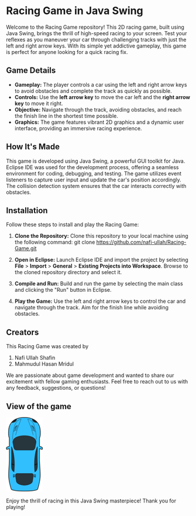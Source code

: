 # Racing Game in Java Swing

Welcome to the Racing Game repository! This 2D racing game, built using Java Swing, brings the thrill of high-speed racing to your screen. 
Test your reflexes as you maneuver your car through challenging tracks with just the left and right arrow keys. 
With its simple yet addictive gameplay, this game is perfect for anyone looking for a quick racing fix.

## Game Details

- **Gameplay:** The player controls a car using the left and right arrow keys to avoid obstacles and complete the track as quickly as possible.
- **Controls:** Use the **left arrow key** to move the car left and the **right arrow key** to move it right.
- **Objective:** Navigate through the track, avoiding obstacles, and reach the finish line in the shortest time possible.
- **Graphics:** The game features vibrant 2D graphics and a dynamic user interface, providing an immersive racing experience.

## How It's Made

This game is developed using Java Swing, a powerful GUI toolkit for Java. 
Eclipse IDE was used for the development process, offering a seamless environment for coding, debugging, and testing. 
The game utilizes event listeners to capture user input and update the car's position accordingly. 
The collision detection system ensures that the car interacts correctly with obstacles.

## Installation

Follow these steps to install and play the Racing Game:

1. **Clone the Repository:** Clone this repository to your local machine using the following command:
git clone https://github.com/nafi-ullah/Racing-Game.git


2. **Open in Eclipse:** Launch Eclipse IDE and import the project by selecting **File** > **Import** > **General** > **Existing Projects into Workspace**. Browse to the cloned repository directory and select it.

3. **Compile and Run:** Build and run the game by selecting the main class and clicking the "Run" button in Eclipse.

4. **Play the Game:** Use the left and right arrow keys to control the car and navigate through the track. Aim for the finish line while avoiding obstacles.

## Creators

This Racing Game was created by 
1. Nafi Ullah Shafin
2. Mahmudul Hasan Mridul
   
We are passionate about game development and wanted to share our excitement with fellow gaming enthusiasts. 
Feel free to reach out to us with any feedback, suggestions, or questions!

## View of the game
![Game Window 1](resources/images/car1.png)


Enjoy the thrill of racing in this Java Swing masterpiece! Thank you for playing!
